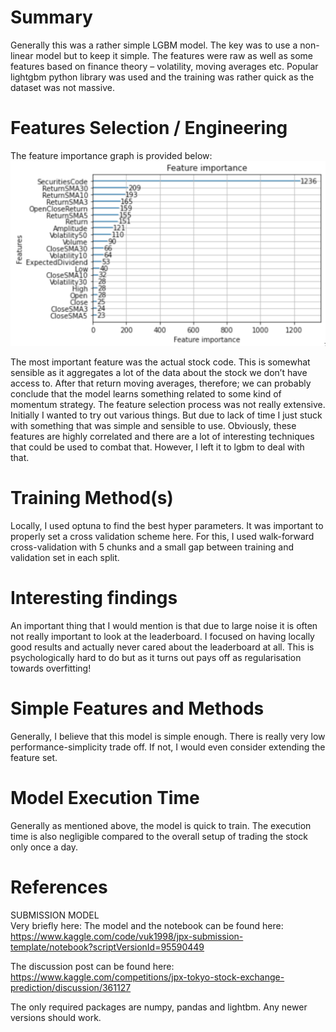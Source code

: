 # Summary

Generally this was a rather simple LGBM model. The key was to use a non-linear model but to keep it simple. The features were raw as well as some features based on finance theory – volatility, moving averages etc. Popular lightgbm python library was used and the training was rather quick as the dataset was not massive.

# Features Selection / Engineering

The feature importance graph is provided below:
![figure](./images/figure.png)

The most important feature was the actual stock code. This is somewhat sensible as it aggregates a lot of the data about the stock we don’t have access to.
After that return moving averages, therefore; we can probably conclude that the model learns something related to some kind of momentum strategy.
The feature selection process was not really extensive. Initially I wanted to try out various things. But due to lack of time I just stuck with something that was simple and sensible to use.
Obviously, these features are highly correlated and there are a lot of interesting techniques that could be used to combat that. However, I left it to lgbm to deal with that.

# Training Method(s)

Locally, I used optuna to find the best hyper parameters. It was important to properly set a cross validation scheme here. For this, I used walk-forward cross-validation with 5 chunks and a small gap between training and validation set in each split.

# Interesting findings

An important thing that I would mention is that due to large noise it is often not really important to look at the leaderboard. I focused on having locally good results and actually never cared about the leaderboard at all. This is psychologically hard to do but as it turns out pays off as regularisation towards overfitting!

# Simple Features and Methods

Generally, I believe that this model is simple enough. There is really very low performance-simplicity trade off. If not, I would even consider extending the feature set.

# Model Execution Time

Generally as mentioned above, the model is quick to train. The execution time is also negligible compared to the overall setup of trading the stock only once a day.

# References

SUBMISSION MODEL  
Very briefly here:
The model and the notebook can be found here:  
https://www.kaggle.com/code/vuk1998/jpx-submission-template/notebook?scriptVersionId=95590449

The discussion post can be found here:  
https://www.kaggle.com/competitions/jpx-tokyo-stock-exchange-prediction/discussion/361127

The only required packages are numpy, pandas and lightbm. Any newer versions should work.
